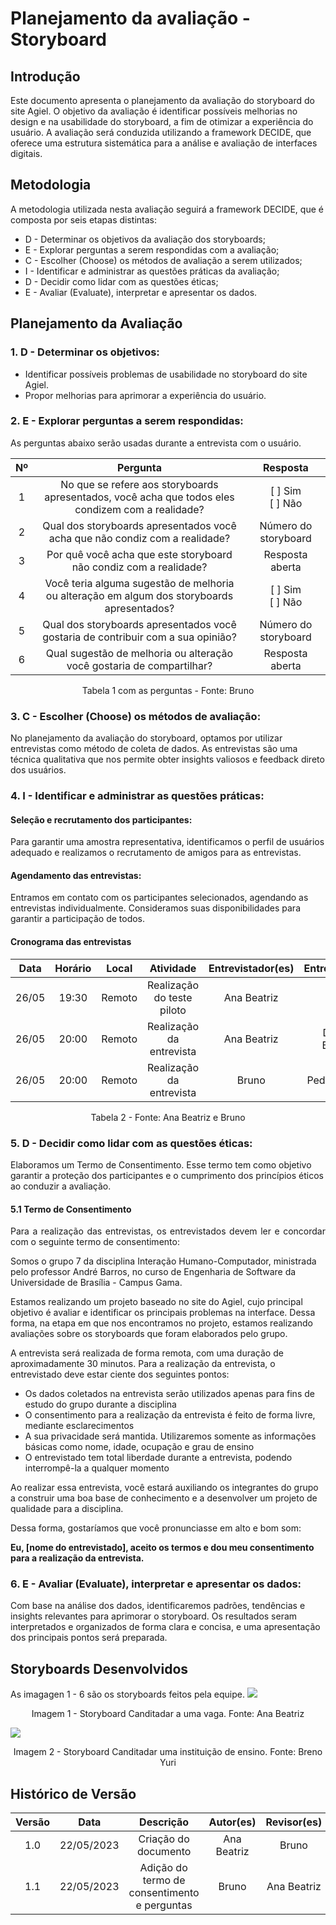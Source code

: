 # Planejamento da avaliação - Storyboard

## Introdução
Este documento apresenta o planejamento da avaliação do storyboard do site Agiel. O objetivo da avaliação é identificar possíveis melhorias no design e na usabilidade do storyboard, a fim de otimizar a experiência do usuário. A avaliação será conduzida utilizando a framework DECIDE, que oferece uma estrutura sistemática para a análise e avaliação de interfaces digitais.

## Metodologia
A metodologia utilizada nesta avaliação seguirá a framework DECIDE, que é composta por seis etapas distintas:

- D - Determinar os objetivos da avaliação dos storyboards;
- E - Explorar perguntas a serem respondidas com a avaliação;
- C - Escolher (Choose) os métodos de avaliação a serem utilizados;
- I - Identificar e administrar as questões práticas da avaliação;
- D - Decidir como lidar com as questões éticas;
- E - Avaliar (Evaluate), interpretar e apresentar os dados.

## Planejamento da Avaliação

### 1. D - Determinar os objetivos:
 - Identificar possíveis problemas de usabilidade no storyboard do site Agiel.
 - Propor melhorias para aprimorar a experiência do usuário.

### 2. E - Explorar perguntas a serem respondidas:

As perguntas abaixo serão usadas durante a entrevista com o usuário.

| Nº |                                             Pergunta                                              |        Resposta         |
|:--:|:-------------------------------------------------------------------------------------------------:|:-----------------------:|
| 1  | No que se refere aos storyboards apresentados, você acha que todos eles condizem com a realidade? |   [ ] Sim<br>[ ] Não    |
| 2  |            Qual dos storyboards apresentados você acha que não condiz com a realidade?            |  Número do storyboard   |
| 3  |                 Por quê você acha que este storyboard não condiz com a realidade?                 |     Resposta aberta     |
| 4  |    Você teria alguma sugestão de melhoria ou alteração em algum dos storyboards apresentados?     | [ ] Sim <br>[ ] Não<br> |
| 5  |         Qual dos storyboards apresentados você gostaria de contribuir com a sua opinião?          |  Número do storyboard   |
| 6  |               Qual sugestão de melhoria ou alteração você gostaria de compartilhar?               |     Resposta aberta     |

<figcaption align="center">Tabela 1 com as perguntas - Fonte: Bruno</figcaption>

### 3. C - Escolher (Choose) os métodos de avaliação:
No planejamento da avaliação do storyboard, optamos por utilizar entrevistas como método de coleta de dados. As entrevistas são uma técnica qualitativa que nos permite obter insights valiosos e feedback direto dos usuários.

### 4. I - Identificar e administrar as questões práticas:

#### Seleção e recrutamento dos participantes: 
Para garantir uma amostra representativa, identificamos o perfil de usuários adequado e realizamos o recrutamento de amigos para as entrevistas.

#### Agendamento das entrevistas: 
Entramos em contato com os participantes selecionados, agendando as entrevistas individualmente. Consideramos suas disponibilidades para garantir a participação de todos.

#### Cronograma das entrevistas

| Data  | Horário | Local  |         Atividade          | Entrevistador(es) | Entrevistado(s)  |
|:-----:|:-------:|:------:|:--------------------------:|:-----------------:|:----------------:|
| 26/05 |  19:30  | Remoto | Realização do teste piloto |    Ana Beatriz    |      Bruno       |
| 26/05 |  20:00  | Remoto |  Realização da entrevista  |    Ana Beatriz    | Danielle Barbosa |
| 26/05 |  20:00  | Remoto |  Realização da entrevista  |       Bruno       |  Pedro Siqueira  |
<figcaption align="center">Tabela 2 - Fonte: Ana Beatriz e Bruno</figcaption>

### 5. D - Decidir como lidar com as questões éticas:
Elaboramos um Termo de Consentimento. Esse termo tem como objetivo garantir a proteção dos participantes e o cumprimento dos princípios éticos ao conduzir a avaliação.

#### 5.1 Termo de Consentimento

<p align="justify">
Para a realização das entrevistas, os entrevistados devem ler e concordar com o seguinte termo de consentimento:

Somos o grupo 7 da disciplina Interação Humano-Computador, ministrada pelo professor André Barros, no curso de Engenharia de Software da Universidade de Brasília - Campus Gama.

Estamos realizando um projeto baseado no site do Agiel, cujo principal objetivo é avaliar e identificar os principais problemas na interface. Dessa forma, na etapa em que nos encontramos no projeto, estamos realizando avaliações sobre os storyboards que foram elaborados pelo grupo.

A entrevista será realizada de forma remota, com uma duração de aproximadamente 30 minutos. Para a realização da entrevista, o entrevistado deve estar ciente dos seguintes pontos:

<ul>
  <li>Os dados coletados na entrevista serão utilizados apenas para fins de estudo do grupo durante a disciplina</li>
  <li>O consentimento para a realização da entrevista é feito de forma livre, mediante esclarecimentos</li>
  <li>A sua privacidade será mantida. Utilizaremos somente as informações básicas como nome, idade, ocupação e grau de ensino</li>
  <li>O entrevistado tem total liberdade durante a entrevista, podendo interrompê-la a qualquer momento</li>
</ul>

Ao realizar essa entrevista, você estará auxiliando os integrantes do grupo a construir uma boa base de conhecimento e a desenvolver um projeto de qualidade para a disciplina.

Dessa forma, gostaríamos que você pronunciasse em alto e bom som:
</p>
<b>Eu, [nome do entrevistado], aceito os termos e dou meu consentimento para a realização da entrevista.</b>

### 6. E - Avaliar (Evaluate), interpretar e apresentar os dados:

Com base na análise dos dados, identificaremos padrões, tendências e insights relevantes para aprimorar o storyboard. Os resultados seram interpretados e organizados de forma clara e concisa, e uma apresentação dos principais pontos será preparada.

## Storyboards Desenvolvidos
As imagagen 1 - 6 são os storyboards feitos pela equipe.
![](./img/storyboard-1.jpg)
<figcaption align="center">Imagem 1 - Storyboard Canditadar a uma vaga. Fonte: Ana Beatriz</figcaption>

![](../../assets/storyboard_cadastroinstituicao.jpeg)
<figcaption align="center">Imagem 2 - Storyboard Canditadar uma instituição de ensino. Fonte: Breno Yuri</figcaption>

## Histórico de Versão

| Versão |    Data    |                  Descrição                   |  Autor(es)  | Revisor(es) |
|:------:|:----------:|:--------------------------------------------:|:-----------:|:-----------:|
|  1.0   | 22/05/2023 |             Criação do documento             | Ana Beatriz |    Bruno    |
|  1.1   | 22/05/2023 | Adição do termo de consentimento e perguntas |    Bruno    | Ana Beatriz |
